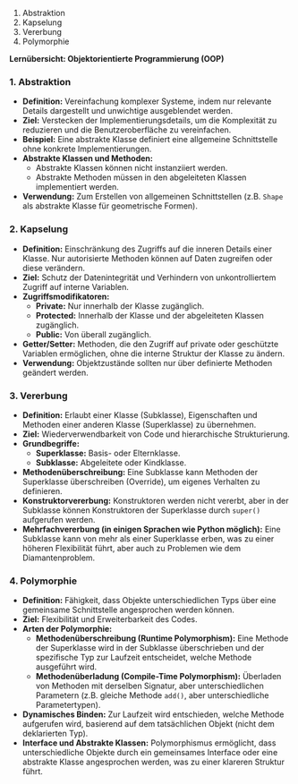 1. Abstraktion
2. Kapselung
3. Vererbung
4. Polymorphie

**Lernübersicht: Objektorientierte Programmierung (OOP)**

### 1. **Abstraktion**
- **Definition:** Vereinfachung komplexer Systeme, indem nur relevante Details dargestellt und unwichtige ausgeblendet werden.
- **Ziel:** Verstecken der Implementierungsdetails, um die Komplexität zu reduzieren und die Benutzeroberfläche zu vereinfachen.
- **Beispiel:** Eine abstrakte Klasse definiert eine allgemeine Schnittstelle ohne konkrete Implementierungen.
- **Abstrakte Klassen und Methoden:** 
  - Abstrakte Klassen können nicht instanziiert werden.
  - Abstrakte Methoden müssen in den abgeleiteten Klassen implementiert werden.
- **Verwendung:** Zum Erstellen von allgemeinen Schnittstellen (z.B. `Shape` als abstrakte Klasse für geometrische Formen).

### 2. **Kapselung**
- **Definition:** Einschränkung des Zugriffs auf die inneren Details einer Klasse. Nur autorisierte Methoden können auf Daten zugreifen oder diese verändern.
- **Ziel:** Schutz der Datenintegrität und Verhindern von unkontrolliertem Zugriff auf interne Variablen.
- **Zugriffsmodifikatoren:**
  - **Private:** Nur innerhalb der Klasse zugänglich.
  - **Protected:** Innerhalb der Klasse und der abgeleiteten Klassen zugänglich.
  - **Public:** Von überall zugänglich.
- **Getter/Setter:** Methoden, die den Zugriff auf private oder geschützte Variablen ermöglichen, ohne die interne Struktur der Klasse zu ändern.
- **Verwendung:** Objektzustände sollten nur über definierte Methoden geändert werden.

### 3. **Vererbung**
- **Definition:** Erlaubt einer Klasse (Subklasse), Eigenschaften und Methoden einer anderen Klasse (Superklasse) zu übernehmen.
- **Ziel:** Wiederverwendbarkeit von Code und hierarchische Strukturierung.
- **Grundbegriffe:**
  - **Superklasse:** Basis- oder Elternklasse.
  - **Subklasse:** Abgeleitete oder Kindklasse.
- **Methodenüberschreibung:** Eine Subklasse kann Methoden der Superklasse überschreiben (Override), um eigenes Verhalten zu definieren.
- **Konstruktorvererbung:** Konstruktoren werden nicht vererbt, aber in der Subklasse können Konstruktoren der Superklasse durch `super()` aufgerufen werden.
- **Mehrfachvererbung (in einigen Sprachen wie Python möglich):** Eine Subklasse kann von mehr als einer Superklasse erben, was zu einer höheren Flexibilität führt, aber auch zu Problemen wie dem Diamantenproblem.

### 4. **Polymorphie**
- **Definition:** Fähigkeit, dass Objekte unterschiedlichen Typs über eine gemeinsame Schnittstelle angesprochen werden können.
- **Ziel:** Flexibilität und Erweiterbarkeit des Codes.
- **Arten der Polymorphie:**
  - **Methodenüberschreibung (Runtime Polymorphism):** Eine Methode der Superklasse wird in der Subklasse überschrieben und der spezifische Typ zur Laufzeit entscheidet, welche Methode ausgeführt wird.
  - **Methodenüberladung (Compile-Time Polymorphism):** Überladen von Methoden mit derselben Signatur, aber unterschiedlichen Parametern (z.B. gleiche Methode `add()`, aber unterschiedliche Parametertypen).
- **Dynamisches Binden:** Zur Laufzeit wird entschieden, welche Methode aufgerufen wird, basierend auf dem tatsächlichen Objekt (nicht dem deklarierten Typ).
- **Interface und Abstrakte Klassen:** Polymorphismus ermöglicht, dass unterschiedliche Objekte durch ein gemeinsames Interface oder eine abstrakte Klasse angesprochen werden, was zu einer klareren Struktur führt.
